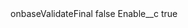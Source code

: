 <?xml version="1.0" encoding="UTF-8"?>
<CustomMetadata xmlns="http://soap.sforce.com/2006/04/metadata" xmlns:xsi="http://www.w3.org/2001/XMLSchema-instance" xmlns:xsd="http://www.w3.org/2001/XMLSchema">
    <label>onbaseValidateFinal</label>
    <protected>false</protected>
    <values>
        <field>Enable__c</field>
        <value xsi:type="xsd:boolean">true</value>
    </values>
</CustomMetadata>
